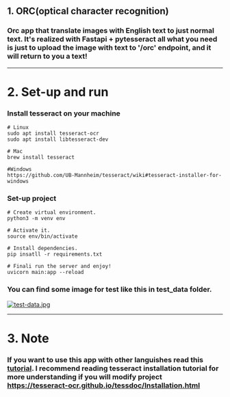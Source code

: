 ## 1. ORC(optical character recognition)
### Orc app that translate images with English text to just normal text. It's realized with Fastapi + pytesseract all what you need is just to upload the image with text to '/orc' endpoint, and it will return to you a text!

***
# 2. Set-up and run
### Install tesseract on your machine

```
# Linux
sudo apt install tesseract-ocr
sudo apt install libtesseract-dev 

# Mac
brew install tesseract

#Windows
https://github.com/UB-Mannheim/tesseract/wiki#tesseract-installer-for-windows
```

### Set-up project

```
# Create virtual environment.
python3 -m venv env

# Activate it.
source env/bin/activate

# Install dependencies.
pip insatll -r requirements.txt

# Finali run the server and enjoy!
uvicorn main:app --reload
```
### You can find some image for test like this in test_data folder.

[![test-data.jpg](https://i.postimg.cc/YS1MMnj5/test-data.jpg)](https://postimg.cc/7CYpNN39)
***
# 3. Note
### If you want to use this app with other languishes read this [tutorial](https://pyimagesearchcom/2020/08/03/tesseract-ocr-for-non-english-languages/). I recommend reading tesseract installation tutorial for more understanding if you will modify project https://tesseract-ocr.github.io/tessdoc/Installation.html  